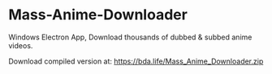 # Mass-Anime-Downloader
Windows Electron App, Download thousands of dubbed &amp; subbed anime videos.

Download compiled version at: https://bda.life/Mass_Anime_Downloader.zip
